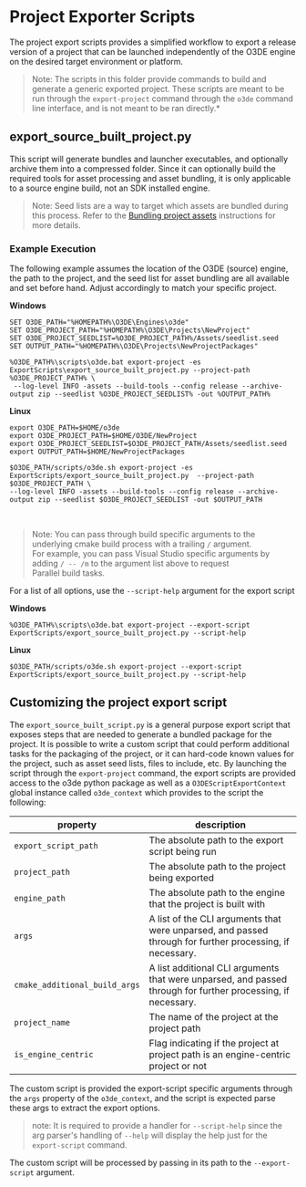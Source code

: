 # Project Exporter Scripts

The project export scripts provides a simplified workflow to export a release version of a project that can be launched independently of the O3DE engine on the desired target environment or platform.

> Note: The scripts in this folder provide commands to build and generate a generic exported project. These scripts are meant to be run through the `export-project` command through the `o3de` command line interface, and is not meant to be ran directly.*

## export_source_built_project.py

This script will generate bundles and launcher executables, and optionally archive them into a compressed folder. Since it can optionally build the required tools for asset processing and asset bundling, it is only applicable to a source engine build, not an SDK installed engine. 

> Note: Seed lists are a way to target which assets are bundled during this process. Refer to the [Bundling project assets](https://www.docs.o3de.org/docs/user-guide/packaging/asset-bundler/bundle-assets-for-release/) instructions for more details.

### Example Execution
The following example assumes the location of the O3DE (source) engine, the path to the project, and the seed list for asset bundling are all available and set before hand. Adjust accordingly to match your specific project.

**Windows**
```
SET O3DE_PATH="%HOMEPATH%\O3DE\Engines\o3de"
SET O3DE_PROJECT_PATH="%HOMEPATH%\O3DE\Projects\NewProject"
SET O3DE_PROJECT_SEEDLIST=%O3DE_PROJECT_PATH%/Assets/seedlist.seed
SET OUTPUT_PATH="%HOMEPATH%\O3DE\Projects\NewProjectPackages"

%O3DE_PATH%\scripts\o3de.bat export-project -es ExportScripts\export_source_built_project.py --project-path %O3DE_PROJECT_PATH% \
 --log-level INFO -assets --build-tools --config release --archive-output zip --seedlist %O3DE_PROJECT_SEEDLIST% -out %OUTPUT_PATH%
```


**Linux**
```
export O3DE_PATH=$HOME/o3de
export O3DE_PROJECT_PATH=$HOME/O3DE/NewProject
export O3DE_PROJECT_SEEDLIST=$O3DE_PROJECT_PATH/Assets/seedlist.seed
export OUTPUT_PATH=$HOME/NewProjectPackages

$O3DE_PATH/scripts/o3de.sh export-project -es ExportScripts/export_source_built_project.py  --project-path $O3DE_PROJECT_PATH \
--log-level INFO -assets --build-tools --config release --archive-output zip --seedlist $O3DE_PROJECT_SEEDLIST -out $OUTPUT_PATH
```

<br/>

> Note: You can pass through build specific arguments to the underlying cmake build process with a trailing `/` argument. </br> 
> For example, you can pass Visual Studio specific arguments by adding `/ -- /m` to the argument list above to request </br>
> Parallel build tasks.

For a list of all options, use the `--script-help` argument for the export script

**Windows**
```
%O3DE_PATH%\scripts\o3de.bat export-project --export-script ExportScripts/export_source_built_project.py --script-help
```

**Linux**
```
$O3DE_PATH/scripts/o3de.sh export-project --export-script ExportScripts/export_source_built_project.py --script-help
```

## Customizing the project export script
The `export_source_built_script.py` is a general purpose export script that exposes steps that are needed to generate
a bundled package for the project. It is possible to write a custom script that could perform additional tasks for the
packaging of the project, or it can hard-code known values for the project, such as asset seed lists, files to include,
etc. By launching the script through the `export-project` command, the export scripts are provided access to the o3de
python package as well as a `O3DEScriptExportContext` global instance called `o3de_context` which provides to the script
the following:

|property|description|
---------|-----------|
|`export_script_path`| The absolute path to the export script being run|
|`project_path`| The absolute path to the project being exported|
|`engine_path`| The absolute path to the engine that the project is built with|
|`args`|  A list of the CLI arguments that were unparsed, and passed through for further processing, if necessary.|
|`cmake_additional_build_args`|A list additional CLI arguments that were unparsed, and passed through for further processing, if necessary.|
|`project_name`|The name of the project at the project path|
|`is_engine_centric`|Flag indicating if the project at project path is an engine-centric project or not|


The custom script is provided the export-script specific arguments through the `args` property of the `o3de_context`, and the script is expected parse
these args to extract the export options.

> note: It is required to provide a handler for `--script-help` since the arg parser's handling of `--help` will display the help just for the `export-script` command.
>

The custom script will be processed by passing in its path to the `--export-script` argument.
